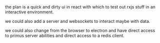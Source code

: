 



the plan is a quick and dirty ui in react with which to test out rxjs stuff in an interactive environment.


we could also add a server and websockets to interact maybe with data.


we could also change from the browser to electron and have direct access to primus server abilities and direct access to a redis client.
